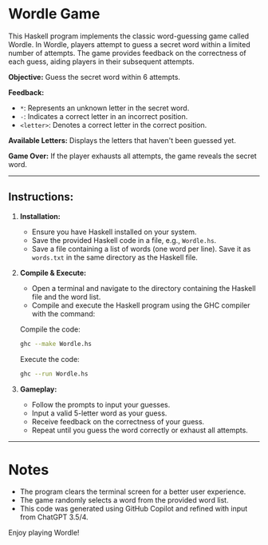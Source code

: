# Wordle Game
This Haskell program implements the classic word-guessing game called Wordle. In Wordle, players attempt to guess a secret word within a limited number of attempts. The game provides feedback on the correctness of each guess, aiding players in their subsequent attempts.

**Objective:** Guess the secret word within 6 attempts.

**Feedback:**
- `*`: Represents an unknown letter in the secret word.
- `-`: Indicates a correct letter in an incorrect position.
- `<letter>`: Denotes a correct letter in the correct position.

**Available Letters:** Displays the letters that haven't been guessed yet.

**Game Over:** If the player exhausts all attempts, the game reveals the secret word.

---

## Instructions:

1. **Installation:**
   - Ensure you have Haskell installed on your system.
   - Save the provided Haskell code in a file, e.g., `Wordle.hs`.
   - Save a file containing a list of words (one word per line). Save it as `words.txt` in the same directory as the Haskell file.

2. **Compile & Execute:**
   - Open a terminal and navigate to the directory containing the Haskell file and the word list.
   - Compile and execute the Haskell program using the GHC compiler with the command:

   Compile the code:
     ```bash
     ghc --make Wordle.hs
     ```

   Execute the code:
     ```bash
     ghc --run Wordle.hs
     ```

3. **Gameplay:**
   - Follow the prompts to input your guesses.
   - Input a valid 5-letter word as your guess.
   - Receive feedback on the correctness of your guess.
   - Repeat until you guess the word correctly or exhaust all attempts.

---

# Notes
- The program clears the terminal screen for a better user experience.
- The game randomly selects a word from the provided word list.
- This code was generated using GitHub Copilot and refined with input from ChatGPT 3.5/4.

Enjoy playing Wordle!
